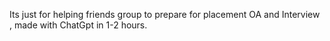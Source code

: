 Its just for helping friends group to prepare for placement OA and Interview , made with ChatGpt in 1-2 hours.
